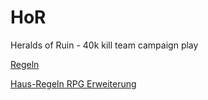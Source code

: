 # HoR
Heralds of Ruin - 40k kill team campaign play

[Regeln](http://heraldsofruin.net/download/)

[Haus-Regeln RPG Erweiterung](Experience.md)
